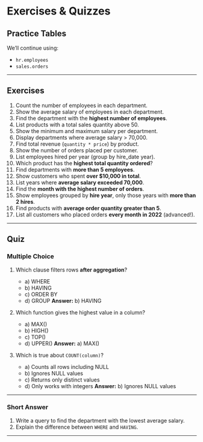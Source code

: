 
# Exercises & Quizzes

## Practice Tables

We’ll continue using:

* `hr.employees`
* `sales.orders`

---

## Exercises

1. Count the number of employees in each department.
2. Show the average salary of employees in each department.
3. Find the department with the **highest number of employees**.
4. List products with a total sales quantity above 50.
5. Show the minimum and maximum salary per department.
6. Display departments where average salary > 70,000.
7. Find total revenue (`quantity * price`) by product.
8. Show the number of orders placed per customer.
9. List employees hired per year (group by hire\_date year).
10. Which product has the **highest total quantity ordered**?
11. Find departments with **more than 5 employees**.
12. Show customers who spent **over \$10,000 in total**.
13. List years where **average salary exceeded 70,000**.
14. Find the **month with the highest number of orders**.
15. Show employees grouped by **hire year**, only those years with **more than 2 hires**.
16. Find products with **average order quantity greater than 5**.
17. List all customers who placed orders **every month in 2022** (advanced!).

---

## Quiz

### Multiple Choice

1. Which clause filters rows **after aggregation**?

   * a) WHERE
   * b) HAVING
   * c) ORDER BY
   * d) GROUP
     **Answer:** b) HAVING

2. Which function gives the highest value in a column?

   * a) MAX()
   * b) HIGH()
   * c) TOP()
   * d) UPPER()
     **Answer:** a) MAX()

3. Which is true about `COUNT(column)`?

   * a) Counts all rows including NULL
   * b) Ignores NULL values
   * c) Returns only distinct values
   * d) Only works with integers
     **Answer:** b) Ignores NULL values

---

### Short Answer

1. Write a query to find the department with the lowest average salary.
2. Explain the difference between `WHERE` and `HAVING`.

---
